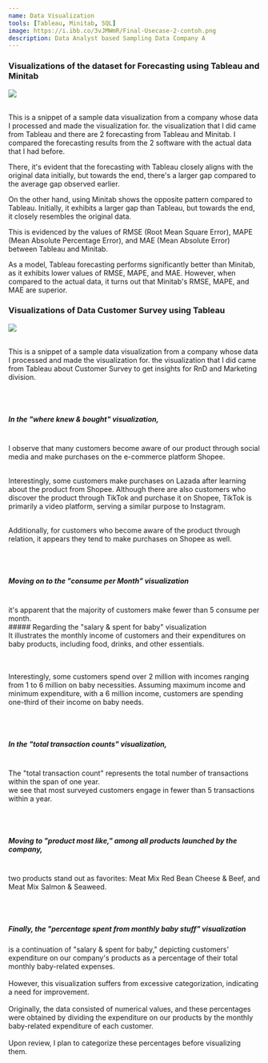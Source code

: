 ```yaml
---
name: Data Visualization
tools: [Tableau, Minitab, SQL]
image: https://i.ibb.co/3vJMWmR/Final-Usecase-2-contoh.png
description: Data Analyst based Sampling Data Company A
---
```

### Visualizations of the dataset for Forecasting using Tableau and Minitab

![](https://i.ibb.co/3vJMWmR/Final-Usecase-2-contoh.png)


<br />
This is a snippet of a sample data visualization from a company whose data I processed and made the visualization for.
the visualization that I did came from Tableau and there are 2 forecasting from Tableau and Minitab.
I compared the forecasting results from the 2 software with the actual data that I had before.

There, it's evident that the forecasting with Tableau closely aligns with the original data initially, but towards the end, there's a larger gap compared to the average gap observed earlier.

On the other hand, using Minitab shows the opposite pattern compared to Tableau. Initially, it exhibits a larger gap than Tableau, but towards the end, it closely resembles the original data.

This is evidenced by the values of RMSE (Root Mean Square Error), MAPE (Mean Absolute Percentage Error), and MAE (Mean Absolute Error) between Tableau and Minitab.

As a model, Tableau forecasting performs significantly better than Minitab, as it exhibits lower values of RMSE, MAPE, and MAE. However, when compared to the actual data, it turns out that Minitab's RMSE, MAPE, and MAE are superior.



### Visualizations of Data Customer Survey using Tableau

![](https://i.ibb.co/Lny581c/Dashboard-1.png)


<br />
This is a snippet of a sample data visualization from a company whose data I processed and made the visualization for.
the visualization that I did came from Tableau about Customer Survey to get insights for RnD and Marketing division.

<br /><br />
##### In the "where knew & bought" visualization, 
<br /> I observe that many customers become aware of our product through social media and make purchases on the e-commerce platform Shopee. 

<br /> Interestingly, some customers make purchases on Lazada after learning about the product from Shopee. Although there are also customers who discover the product through TikTok and purchase it on Shopee, TikTok is primarily a video platform, serving a similar purpose to Instagram.

<br />
Additionally, for customers who become aware of the product through relation, it appears they tend to make purchases on Shopee as well. 


<br /><br />
##### Moving on to the "consume per Month" visualization
<br />
it's apparent that the majority of customers make fewer than 5 consume per month.

<br />
##### Regarding the "salary & spent for baby" visualization
<br /> It illustrates the monthly income of customers and their expenditures on baby products, including food, drinks, and other essentials. 

<br /><br /> Interestingly, some customers spend over 2 million with incomes ranging from 1 to 6 million on baby necessities. Assuming maximum income and minimum expenditure, with a 6 million income, customers are spending one-third of their income on baby needs.

<br /><br /> 
##### In the "total transaction counts" visualization, 
<br /> The "total transaction count" represents the total number of transactions within the span of one year.
<br />we see that most surveyed customers engage in fewer than 5 transactions within a year. 

<br /><br />
##### Moving to "product most like," among all products launched by the company, 
<br />two products stand out as favorites: Meat Mix Red Bean Cheese & Beef, and Meat Mix Salmon & Seaweed.

<br /><br />
##### Finally, the "percentage spent from monthly baby stuff" visualization
is a continuation of "salary & spent for baby," depicting customers' expenditure on our company's products as a percentage of their total monthly baby-related expenses. 
<br /><br />However, this visualization suffers from excessive categorization, indicating a need for improvement. 
<br /><br />Originally, the data consisted of numerical values, and these percentages were obtained by dividing the expenditure on our products by the monthly baby-related expenditure of each customer.
<br /><br />Upon review, I plan to categorize these percentages before visualizing them.

